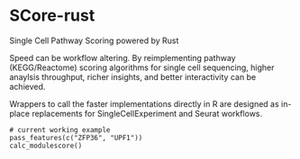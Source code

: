 # SCore-rust
Single Cell Pathway Scoring powered by Rust

Speed can be workflow altering. By reimplementing pathway (KEGG/Reactome) scoring algorithms for single cell sequencing, higher anaylsis throughput, richer insights, and better interactivity can be achieved.

Wrappers to call the faster implementations directly in R are designed as in-place replacements for SingleCellExperiment and Seurat workflows.

```
# current working example
pass_features(c("ZFP36", "UPF1"))
calc_modulescore()
```
